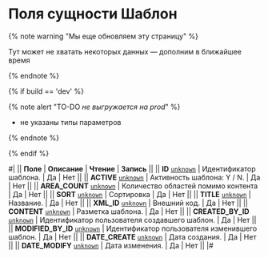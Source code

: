 # Поля сущности Шаблон

{% note warning "Мы еще обновляем эту страницу" %}

Тут может не хватать некоторых данных — дополним в ближайшее время

{% endnote %}

{% if build == 'dev' %}

{% note alert "TO-DO _не выгружается на prod_" %}

- не указаны типы параметров

{% endnote %}

{% endif %}

#|
|| **Поле** | **Описание** | **Чтение** | **Запись** ||
|| **ID**
[`unknown`](../../data-types.md) | Идентификатор шаблона. | Да | Нет ||
|| **ACTIVE**
[`unknown`](../../data-types.md) | Активность шаблона: Y / N. | Да | Нет ||
|| **AREA_COUNT**
[`unknown`](../../data-types.md) | Количество областей помимо контента | Да | Нет ||
|| **SORT**
[`unknown`](../../data-types.md) | Сортировка | Да | Нет ||
|| **TITLE**
[`unknown`](../../data-types.md) | Название. | Да | Нет ||
|| **XML_ID**
[`unknown`](../../data-types.md) | Внешний код. | Да | Нет ||
|| **CONTENT**
[`unknown`](../../data-types.md) | Разметка шаблона. | Да | Нет ||
|| **CREATED_BY_ID**
[`unknown`](../../data-types.md) | Идентификатор пользователя создавшего шаблон. | Да | Нет ||
|| **MODIFIED_BY_ID**
[`unknown`](../../data-types.md) | Идентификатор пользователя изменившего шаблон. | Да | Нет ||
|| **DATE_CREATE**
[`unknown`](../../data-types.md) | Дата создания. | Да | Нет ||
|| **DATE_MODIFY**
[`unknown`](../../data-types.md) | Дата изменения. | Да | Нет ||
|#
